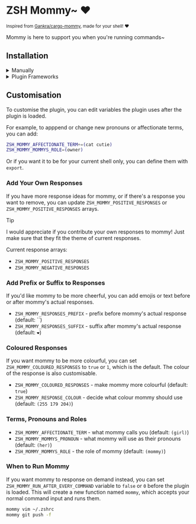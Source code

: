 # ZSH Mommy~ ❤️

<sup>Inspired from [Gankra/cargo-mommy](https://github.com/Gankra/cargo-mommy), made for your shell! ❤️</sup>

Mommy is here to support you when you're running commands~

## Installation

<details>
  <summary>Manually</summary>

  Clone the Git repository

  ```sh
  git clone https://github.com/catuhana/zsh-mommy
  ```

  and source it to your .zshrc

  ```sh
  echo 'source "${(q-)PWD}/zsh-mommy/zsh-mommy.zsh"' >>${ZDOTDIR:-$HOME}/.zshrc
  ```

  and then reload your shell for mommy! ❤️
</details>

<details>
  <summary>Plugin Frameworks</summary>

  ### Oh My ZSH

  Clone the Git repository to `~/.oh-my-zsh/custom`

  ```sh
  git clone https://github.com/catuhana/zsh-mommy ${ZSH_CUSTOM:-~/.oh-my-zsh/custom}/plugins/zsh-mommy
  ```

  and add it to your `plugins` array in `.zshrc`

  ```zsh
  plugins=(zsh-mommy)
  ```

  ### Zim

  Add `zmodule catuhana/zsh-mommy` to your `.zimrc` and run `zimfw install`

  ### zgen/zplugin

  Add `zgen/zplugin load catuhana/zsh-mommy` to your `.zshrc`

  ### Antigen

  Add `antigen bundle catuhana/zsh-mommy` to your `.zshrc`
</details>

## Customisation

To customise the plugin, you can edit variables the plugin uses after the plugin is loaded.

For example, to apppend or change new pronouns or affectionate terms, you can add:

```sh
ZSH_MOMMY_AFFECTIONATE_TERM+=(cat cutie)
ZSH_MOMMY_MOMMYS_ROLE=(owner)
```

Or if you want it to be for your current shell only, you can define them with `export`.

### Add Your Own Responses

If you have more response ideas for mommy, or if there's a response you want to remove, you can update `ZSH_MOMMY_POSITIVE_RESPONSES` or `ZSH_MOMMY_POSITIVE_RESPONSES` arrays.

> [!TIP]
> I would appreciate if you contribute your own responses to mommy! Just make sure that they fit the theme of current responses.

Current response arrays:

- `ZSH_MOMMY_POSITIVE_RESPONSES`
- `ZSH_MOMMY_NEGATIVE_RESPONSES`

### Add Prefix or Suffix to Responses

If you'd like mommy to be more cheerful, you can add emojis or text before or after mommy's actual responses.

- `ZSH_MOMMY_RESPONSES_PREFIX` - prefix before mommy's actual response (default: ``)
- `ZSH_MOMMY_RESPONSES_SUFFIX` - suffix after mommy's actual response (default: `❤️`)

### Coloured Responses

If you want mommy to be more colourful, you can set `ZSH_MOMMY_COLOURED_RESPONSES` to `true` or `1`, which is the default. The colour of the response is also customisable.

- `ZSH_MOMMY_COLOURED_RESPONSES` - make mommy more colourful (default: `true`)
- `ZSH_MOMMY_RESPONSE_COLOUR` - decide what colour mommy should use (default: `(255 179 204)`)

### Terms, Pronouns and Roles

- `ZSH_MOMMY_AFFECTIONATE_TERM` - what mommy calls you (default: `(girl)`)
- `ZSH_MOMMY_MOMMYS_PRONOUN` - what mommy will use as their pronouns (default: `(her)`)
- `ZSH_MOMMY_MOMMYS_ROLE` - the role of mommy (default: `(mommy)`)

### When to Run Mommy

If you want mommy to response on demand instead, you can set `ZSH_MOMMY_RUN_AFTER_EVERY_COMMAND` variable to `false` or `0` before the plugin is loaded. This will create a new function named `mommy`, which accepts your normal command input and runs them.

```sh
mommy vim ~/.zshrc
mommy git push -f
```
